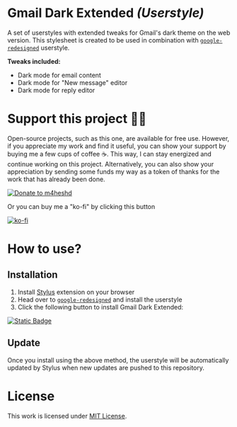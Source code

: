 # Gmail Dark Extended _(Userstyle)_

A set of userstyles with extended tweaks for Gmail's dark theme on the web version. This stylesheet is created to be
used in combination with [`google-redesigned`](https://github.com/EvHaus/google-redesigned) userstyle.

**Tweaks included:**

- Dark mode for email content
- Dark mode for "New message" editor
- Dark mode for reply editor

# Support this project 🙏🏽

Open-source projects, such as this one, are available for free use. However, if you appreciate my work and find it
useful, you can show your support by buying me a few cups of coffee ☕. This way, I can stay energized and continue
working on this project. Alternatively, you can also show your appreciation by sending some funds my way as a token of
thanks for the work that has already been done.

[![Donate to m4heshd](https://i.ibb.co/8PgVcwK/Paypal.png)](https://www.paypal.me/m4heshdtt?locale.x=en_US)

Or you can buy me a "ko-fi" by clicking this button

[![ko-fi](https://i.ibb.co/QmQknmc/ko-fi.png)](https://ko-fi.com/m4heshd)

# How to use?

## Installation

1. Install [Stylus](https://add0n.com/stylus.html) extension on your browser
2. Head over to [`google-redesigned`](https://github.com/EvHaus/google-redesigned) and install the userstyle
3. Click the following button to install Gmail Dark Extended:

[![Static Badge](https://img.shields.io/badge/Install_with-Stylus-blue?style=for-the-badge&logo=data%3Aimage%2Fpng%3Bbase64%2CiVBORw0KGgoAAAANSUhEUgAAAIAAAACACAYAAADDPmHLAAAJz0lEQVR42u2d32sUVxTHB3wqCD751NIHrcm8FAoF%2FwOhr4VCUQlWREQRK2JFRIKVkIoiViSVID5YETGKWAkSxIqoSJCIqAQrQUVSESMJ4o9gdmedzsd1aZDM7uzOnDv3zp6B70t%2F7Gbv%2Bc49557zPed6XkbPounpLzuCYEtHudzfGQQjH1CpBP7796EiJYJg8uOa%2Fv1xfX9YNDW1wLPhif64n6I%2FaFQNlQsxBjtKpaW5GH5JubwsMvxdNUT%2BiOzw1%2BJ3774yZvzOcrlHF946ErzGNZgw%2Fp%2B64BYToVL5Wc7fl8u%2FJvpD3r0L%2FTt3Qn9wMPT7%2BkJ%2Fx44q1q4N%2FeXLFY3AOtXW7NCh0D9zprqeQZCIBFEw%2FmPmxo8%2B9PuGXz4%2BXjX46tVqRAmsWxf6J0%2BG%2FosXjXaB6cWl0reZGX%2FhxMT8yL%2F8W9f4Z8%2BGfleXGskEeMGuXGkUE9z2BgbmZfP2VyrdsV9WKoX%2Bnj1qlDxw9GgjV9CV2vhfjI9%2FFm0pL2O%2F6PBhNUSeuHy5nit4lEWiZ0Ws8QlM1Aj5Arf77FksCZaUSt%2FIHft27VID2ID%2B%2FnhXUC7%2Flo4AcWnep0914W3BqlXVo%2FfcweC1dASoVGbmJMDQkC68Tbh1K44AE6kCwNit5eBBXXSbQH5g7kBwpvUS79TUglgCbNvm7nZJhm3%2F%2FtA%2FcqSarbx0qQoi6ocP%2Fwdn7dq%2FAxy7%2BH927w79rVvt%2Bl379sXGATIEICvlgsG3bAn9EydCf3g49J8%2Fzz7%2FTix040b1Dezpye93bt9umAA2G33nzurbPDlpviAzPR36IyOhf%2BxY6G%2FaZO43813GCPDmjZ1bO0mpsTG7KnSc0dmBpHdMPr8tCbBxY%2BifPx%2F6r17ZXaolZX79ejV%2BkEoItRUBKIhgeBbWpZr9kydya9I2BCDizcO%2FZ4Fz55QAqba5CxfcVu1Ips8LTQCCHNsCvGZBunblSiVAS4FenYqXMyBdK7lOhSTAhg3u%2BvtPQSZRCdAE1qypRs1FUe2ykykBEgJfieCkKMY3UT4vFAGOHy%2BWZv%2FiRSVAYlBpdC3B0wh798oTgDpEIQhw%2B3axjM%2Fxj1qFNAGwi%2FME6O0tXssWhDYRNBeCAPfvmzXO48fV0jESN8Qen6ImGHnwoHU9AVoBJUACoLIxsR0j4MAnt5KVIyNJI8zp09W6f5IchSn1lPMEkM7zU45dv15GgEJr3Fw9e%2FwzU0kzYwQgQpf4AQ2aHlPV4tEAmpJm4U5qEbmJ459xAkhIwtgmZcaoVANL08UrspjkMkz2TTpNADR0rtXfbYPTBGjQ7txywNdOswqcJgDHLImgr52aQ5wmwNRU9gTArSgBHCGARO6fRI4SwBECSASA6PGVAA4QgIycBAHI%2BCkBHNkBYvrbUyeAXOlhbHsCvHwpswuQXlYCtOkxsAZTaWAlQApcvSrbl9cO08w0FZzAHRQ5M6jFoASgfn%2FggBLAygERJhtAGAFTtNjAeUEIlbs82rXJGBbBNThPAOb5JByJLjLaBe0fA6RcJUDM2rklCqWCl7eKF%2Ffg4q5QiMYQhKG2NIWwKyDpQualBDDYGJJHLNAIyNUZjinZ368EmDX%2Fh2ZKG5s80C1whYuEutiwpoJrALyWFoEGCekfQ15AokCUpdyMnQrxpy0EYGiWEQKY6nThwqS8TgVJwXg61L8mev%2BSzEq8d0%2BYALRKmfSDDa5FsQb0NNgyQJu0egJ3kIwAfBDNjXS%2BmBx96iIJakJUG46PTFSjJwE3RQA7x8mqPgGkx5m04g5cmRlAjGTbbSrEKk4ToNaD58rAKGKXU6eUACLzAm%2FedMcl0HpuQ%2B6gMASogZKulIxMQpyaNwkKRwDAHbs21A6SgEKTEkAI3d2hPzpqPwnybFSZQ3DT%2BBhINMv2xbnSBUIQeZseMdNscYmSt4npqiTrGE3LCJzMEkEIN21KfcaBSxlsHTKJQaQu2SbOoE6R8LjcWiaQIg2%2B1wXXwK5FAkui8TQN%2BJskfi%2Bfa6QWQDrYJaEEbwb6P1vmD%2BIKJKqJTV6b0zoBXL421pZdgcqd6gFy3hW4eibmylVxkMPIOhZQAqSImtkVYlS1Ysi6P0EJkEGyhOqZKSFK1iNslAAZxgkmEkvEIUoAi8GEEZduEVECCICuYklZGoGoEsBykFaVIkCWk8yUAIJHRrqFbJ9gogQQlqRJEIAJqUoAB4DkWkKTmOVRUAkgDIluJeRtSgBH0ETTRVMldiWAI5AQm2R5oYQSQBgSN5pkKR1XAginhyVOAVm2kykBBMGbKkGALIdPFIIAHLfwtZy7bRnGQE9kzLWsqQdYZtlVXAgCoOyd3XFLqjTPZssaIaWmjmg1MMFWy%2FeRMWv1ssc0jSeSZeGs5ywUggCN5Nx8N2dnqmhS8upa6lfqHsMasm63d54AGLQZNQ7%2FLYThGteenvRydZS6uBypws9skFRSUWgd%2F59mFjDyb3rxGN1COxbDH%2BcCRzAMTgevCaPPBjuMEsBg3d0mjI%2FLxDLOE8CWxg1pSM0ScpoAvBE2j4Wz2fcXggC0eBfd%2BCSTJAdtOU2AdvD%2FEoFfYQiQV4uWKZi4xdxZAuD%2FJXLttmB42EwG01kCMP6tqMYna2kqfe0sAUx04OSBoSEdF9%2BW%2Fh93Jh3wFYYAbI%2Bm27IlwQ2oJgZBFYYAtGSTi3c9CcR4lv5%2BvTEk1QhYtACuTP%2BcbXgmc9kwOKsQegBKwn19oT8yYveuQJMI1UabbhYrnCi0NvOeBkqGVuZtdErNRPakrdv60ijEjHn8wM2bq%2FV9jICeTjp4JKBjJB7VO9snpbITGSMAkJRjNavXRytILQERCEdKxB0giaQLH85%2FWxOR8DlMGrXl9zUTQxklAJO1XFog3hBUQEW9Pp4LN40SwFY%2F2K4gVsqaAAsnJuZbOfpckTid3lmpzHhpHj5AfLKFIj1irtHpDIKJdAQIgtHYI5HN9%2Bi22%2FSSmEHRkf1upCXAiVg30Nuri2%2FL%2FUlxE8HL5T9SEcAPghWxBKBtSg1g9QSziADfpSIAJ4EoDpiOJQGDFNUQ%2BYE6RPzdhc%2B8gYF5XtonYtHvdduzbLsls52OfnWmmEbu%2Bxcvi6fj7dvPow97XfeWTFM3iiuqoB%2BynvErlUcc472snogAaxqmVcfGqkoY19KoroB1ZX1Z5%2FpXwQRLyuVlXtYPEWXiGjliSMqldO3mdeu462DdWD%2FWkfVMeCdQ9LKu90SeKKCItp3BtujfcxTRS9rjiT4RCTrK5UO62JYZvlKZwU17pp4P%2BYEgmNTFt8D4QXC3o1Ra6pl%2BiDI7KpVu7p9TQ%2BRi%2BH86gqDLy%2F2J3AIZJ1xD9EeNkIBQA8kYPMI1Xjp%2FZubrLEz3H9Rp%2FTIsy5b6AAAAAElFTkSuQmCC&color=00adad)
](https://raw.githubusercontent.com/m4heshd/gmail-dark-extended/master/dist/gmail.user.css)

## Update

Once you install using the above method, the userstyle will be automatically updated by Stylus when new updates are
pushed to this repository.

# License

This work is licensed under [MIT License](./LICENSE).
